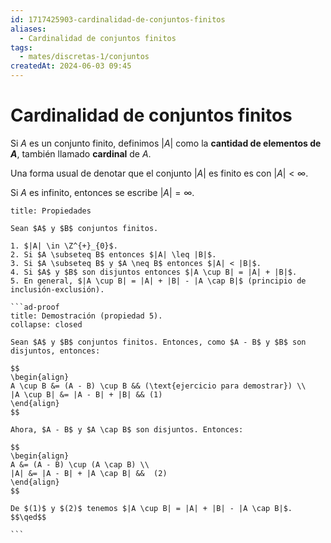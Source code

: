 ```yaml
---
id: 1717425903-cardinalidad-de-conjuntos-finitos
aliases:
  - Cardinalidad de conjuntos finitos
tags:
  - mates/discretas-1/conjuntos
createdAt: 2024-06-03 09:45
---
```


# Cardinalidad de conjuntos finitos

Si $A$ es un conjunto finito, definimos $|A|$ como la **cantidad de elementos de $A$**, también llamado **cardinal** de $A$.

Una forma usual de denotar que el conjunto $|A|$ es finito es con $|A| < \infty$.

Si $A$ es infinito, entonces se escribe $|A| = \infty$.

````ad-proposition
title: Propiedades

Sean $A$ y $B$ conjuntos finitos.

1. $|A| \in \Z^{+}_{0}$.
2. Si $A \subseteq B$ entonces $|A| \leq |B|$.
3. Si $A \subseteq B$ y $A \neq B$ entonces $|A| < |B|$.
4. Si $A$ y $B$ son disjuntos entonces $|A \cup B| = |A| + |B|$.
5. En general, $|A \cup B| = |A| + |B| - |A \cap B|$ (principio de inclusión-exclusión).

```ad-proof
title: Demostración (propiedad 5).
collapse: closed

Sean $A$ y $B$ conjuntos finitos. Entonces, como $A - B$ y $B$ son disjuntos, entonces:

$$
\begin{align}
A \cup B &= (A - B) \cup B && (\text{ejercicio para demostrar}) \\
|A \cup B| &= |A - B| + |B| && (1)
\end{align}
$$

Ahora, $A - B$ y $A \cap B$ son disjuntos. Entonces:

$$
\begin{align}
A &= (A - B) \cup (A \cap B) \\
|A| &= |A - B| + |A \cap B| &&  (2)
\end{align}
$$

De $(1)$ y $(2)$ tenemos $|A \cup B| = |A| + |B| - |A \cap B|$.
$$\qed$$

```

````
